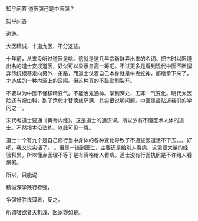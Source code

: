  
 知乎问答 道医强还是中医强？ 
 
 
 
 
 
 知乎问答 
 
 

 

 谢邀。

 

 大医精诚，十道九医，不分这些。

 

 十年前，从来没听过道医是啥。这就是这几年贪新鲜弄出来的名词。把古时以医道出名的道士安成道医，好似可以显示自高一筹吧。不过更多是看到现代中医不断摒弃传统根基走向另外一条路，而道士仗着自己本身就是牛鬼蛇神，都继承下来了，才造成的一种内涵上的区隔。但这种真的不鼓励割裂开。

 

 不要以为中医不懂移精变气。不能治鬼通神。学到深处，无非一气变化。明代太医院还有祝由科，到了清代才替换成萨满，其实很说明问题。中医是最贴近我们的学问之一。

 

 宋代考道士要通《黄帝内经》。这是道士的通识课。所以少有不懂医术人体的道士。不然根本没法练。以此可见一斑。

 

 

 道士十个有九个是自己修行当中身体的各种变化导致了不通些医道活不下去。。。好吧，我又说实话了。 。但是一谈到医生，主要还是给别人看病，这需要大量的经验积累。所以懂点医理不等于是有资格给人看病。道士没有行医执照是不许给人看病的。

 

 所以，只能说

 

 精诚深学践行者强，

 

 争强好胜浅薄者，反之。

 

 所谓嗜欲者天机浅，医家亦如是。 